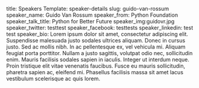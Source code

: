 title: Speakers
Template: speaker-details
slug: guido-van-rossum
speaker_name: Guido Van Rossum
speaker_from: Python Foundation
speaker_talk_title: Python for Better Future
speaker_img:guidovr.jpg
speaker_twitter: testtest
speaker_facebook: testtests
speaker_linkedin: test test
speaker_bio: Lorem ipsum dolor sit amet, consectetur adipiscing elit. Suspendisse malesuada justo sodales ultrices aliquam. Donec in cursus justo. Sed ac mollis nibh. In ac pellentesque ex, vel vehicula mi. Aliquam feugiat porta porttitor. Nullam a justo sagittis, volutpat odio nec, sollicitudin enim. Mauris facilisis sodales sapien in iaculis. Integer ut interdum neque. Proin tristique elit vitae venenatis faucibus. Fusce eu mauris sollicitudin, pharetra sapien ac, eleifend mi. Phasellus facilisis massa sit amet lacus vestibulum scelerisque ac quis lorem.
    